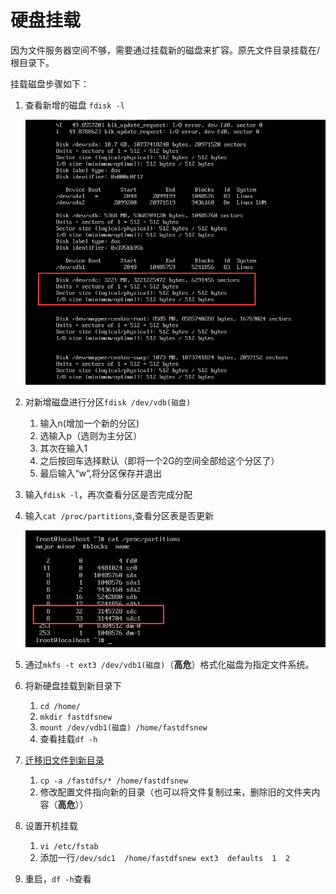 # 硬盘挂载

因为文件服务器空间不够，需要通过挂载新的磁盘来扩容。原先文件目录挂载在/根目录下。

挂载磁盘步骤如下：

1. 查看新增的磁盘 ``fdisk -l``  

   ![](../images/m01.png)  

2. 对新增磁盘进行分区``fdisk /dev/vdb(磁盘)``

   1. 输入n(增加一个新的分区)
   2. 选输入p（选则为主分区）
   3. 其次在输入1
   4. 之后按回车选择默认（即将一个2G的空间全部给这个分区了）
   5. 最后输入“w”,将分区保存并退出

3. 输入``fdisk -l``，再次查看分区是否完成分配  

4. 输入``cat /proc/partitions``,查看分区表是否更新  

   ![](../images/m02.png)  

5. 通过``mkfs -t ext3 /dev/vdb1(磁盘)``（**高危**）格式化磁盘为指定文件系统。

6. 将新硬盘挂载到新目录下

   1. ``cd /home/``
   2. ``mkdir fastdfsnew``
   3. ``mount /dev/vdb1(磁盘) /home/fastdfsnew``
   4. 查看挂载``df -h``

7. [迁移旧文件到新目录](https://github.com/leekoko/Linux/blob/master/doc/FastDfs.md#9迁移文件目录)

   	1. ``cp -a /fastdfs/* /home/fastdfsnew``    
    2. 修改配置文件指向新的目录（也可以将文件复制过来，删除旧的文件夹内容（**高危**））

8. 设置开机挂载

   1. ``vi /etc/fstab``
   2. 添加一行``/dev/sdc1  /home/fastdfsnew ext3  defaults  1  2``

9. 重启，``df -h``查看   

